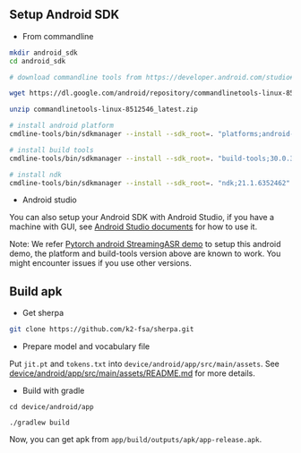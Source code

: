 ## Setup Android SDK

* From commandline

```bash
mkdir android_sdk
cd android_sdk

# download commandline tools from https://developer.android.com/studio#command-tools

wget https://dl.google.com/android/repository/commandlinetools-linux-8512546_latest.zip

unzip commandlinetools-linux-8512546_latest.zip

# install android platform
cmdline-tools/bin/sdkmanager --install --sdk_root=. "platforms;android-30"

# install build tools
cmdline-tools/bin/sdkmanager --install --sdk_root=. "build-tools;30.0.3"

# install ndk
cmdline-tools/bin/sdkmanager --install --sdk_root=. "ndk;21.1.6352462"
```

* Android studio

You can also setup your Android SDK with Android Studio, if you have a machine with GUI, see [Android Studio documents](https://developer.android.com/studio/install) for how to use it.

Note: We refer [Pytorch android StreamingASR demo](https://github.com/pytorch/android-demo-app/tree/master/StreamingASR) to setup this android demo, the platform and build-tools version above are known to work. You might encounter issues if you use other versions.

## Build apk

* Get sherpa

```bash
git clone https://github.com/k2-fsa/sherpa.git
```

* Prepare model and vocabulary file

Put `jit.pt` and `tokens.txt` into `device/android/app/src/main/assets`.
See [device/android/app/src/main/assets/README.md](./app/src/main/assets/README.md) for more details.

* Build with gradle

```
cd device/android/app

./gradlew build
```

Now, you can get apk from `app/build/outputs/apk/app-release.apk`.

